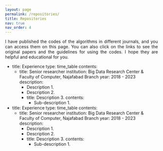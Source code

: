 ```yaml
---
layout: page
permalink: /repositories/
title: Repositories
nav: true
nav_order: 4
---
```

<p align="justify">I have published the codes of the algorithms in different journals, and you can access them on this page. You can also click on the links to see the original papers and the guidelines for using the codes. I hope they are helpful and educational for you.</P>

- title: Experience
  type: time_table
  contents:
    - title: Senior researcher
      institution: Big Data Research Center & Faculty of Computer, Najafabad Branch
      year: 2018 - 2023
      description:
        - Description 1.
        - Description 2.
        - title: Description 3.
          contents:
            - Sub-description 1.
- title: Experience
  type: time_table
  contents:
    - title: Senior researcher
      institution: Big Data Research Center & Faculty of Computer, Najafabad Branch
      year: 2018 - 2023
      description:
        - Description 1.
        - Description 2.
        - title: Description 3.
          contents:
            - Sub-description 1.

              
  

